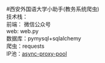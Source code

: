 #西安外国语大学小助手(教务系统爬虫)<br>
技术栈：<br>
前端： 微信公众号<br>
web: web.py<br>
数据库：pymysql+sqlalchemy<br>
爬虫：requests<br>
IP池：[async-proxy-pool](https://github.com/chenjiandongx/async-proxy-pool)<br>
